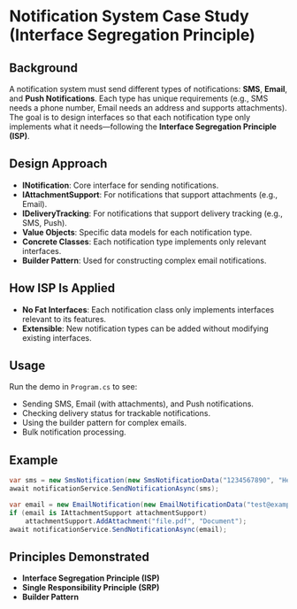 # Notification System Case Study (Interface Segregation Principle)

## Background

A notification system must send different types of notifications: **SMS**, **Email**, and **Push Notifications**. Each type has unique requirements (e.g., SMS needs a phone number, Email needs an address and supports attachments). The goal is to design interfaces so that each notification type only implements what it needs—following the **Interface Segregation Principle (ISP)**.

## Design Approach

- **INotification**: Core interface for sending notifications.
- **IAttachmentSupport**: For notifications that support attachments (e.g., Email).
- **IDeliveryTracking**: For notifications that support delivery tracking (e.g., SMS, Push).
- **Value Objects**: Specific data models for each notification type.
- **Concrete Classes**: Each notification type implements only relevant interfaces.
- **Builder Pattern**: Used for constructing complex email notifications.

## How ISP Is Applied

- **No Fat Interfaces**: Each notification class only implements interfaces relevant to its features.
- **Extensible**: New notification types can be added without modifying existing interfaces.

## Usage

Run the demo in `Program.cs` to see:

- Sending SMS, Email (with attachments), and Push notifications.
- Checking delivery status for trackable notifications.
- Using the builder pattern for complex emails.
- Bulk notification processing.

## Example

```csharp
var sms = new SmsNotification(new SmsNotificationData("1234567890", "Hello SMS!"));
await notificationService.SendNotificationAsync(sms);

var email = new EmailNotification(new EmailNotificationData("test@example.com", "Subject", "Body"));
if (email is IAttachmentSupport attachmentSupport)
    attachmentSupport.AddAttachment("file.pdf", "Document");
await notificationService.SendNotificationAsync(email);
```

## Principles Demonstrated

- **Interface Segregation Principle (ISP)**
- **Single Responsibility Principle (SRP)**
- **Builder Pattern**

